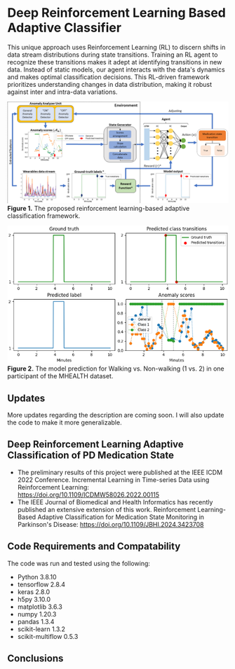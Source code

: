 # Deep Reinforcement Learning Based Adaptive Classifier
This unique approach uses Reinforcement Learning (RL) to discern shifts in data stream distributions during state transitions.
Training an RL agent to recognize these transitions makes it adept at identifying transitions in new data.
Instead of static models, our agent interacts with the data's dynamics and makes optimal classification decisions.
This RL-driven framework prioritizes understanding changes in data distribution, making it robust against inter and intra-data variations.

![](figures/figure_rl_structure.png)
**Figure 1.** The proposed reinforcement learning-based adaptive classification framework.

![](output/model_output.png)
**Figure 2.** The model prediction for Walking vs. Non-walking (1 vs. 2) in one participant of the MHEALTH dataset.

## Updates
More updates regarding the description are coming soon. I will also update the code to make it more generalizable.


## Deep Reinforcement Learning Adaptive Classification of PD Medication State
- The preliminary results of this project were published at the IEEE ICDM 2022 Conference.
Incremental Learning in Time-series Data using Reinforcement Learning: https://doi.org/10.1109/ICDMW58026.2022.00115
- The IEEE Journal of Biomedical and Health Informatics has recently published an extensive extension of this work.
Reinforcement Learning-Based Adaptive Classification for Medication State Monitoring in Parkinson's Disease: https://doi.org/10.1109/JBHI.2024.3423708


## Code Requirements and Compatability
The code was run and tested using the following:
- Python			3.8.10
- tensorflow		2.8.4
- keras				2.8.0
- h5py				3.10.0
- matplotlib		3.6.3
- numpy				1.20.3
- pandas			1.3.4
- scikit-learn		1.3.2
- scikit-multiflow	0.5.3


## Conclusions

